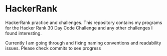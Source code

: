 # HackerRank
HackerRank practice and challenges.
This repository contains my programs for the Hacker Rank 30 Day Code Challenge and any other challenges I found interesting.

Currently I am going through and fixing naming conventions and readability issues.
Please check commits to see progress
